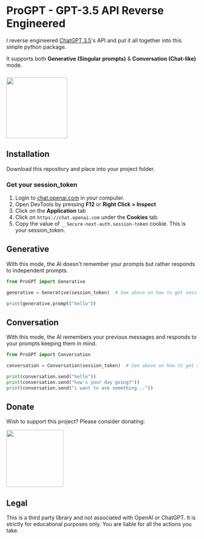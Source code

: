 # ProGPT - GPT-3.5 API Reverse Engineered
I reverse engineered [ChatGPT 3.5](https://chat.openai.com)'s API and put it all together into this simple python package.

It supports both **Generative (Singular prompts)** & **Conversation (Chat-like)** mode.

[<img style="margin-top: 10px" src="https://www.buymeacoffee.com/assets/img/guidelines/download-assets-sm-1.svg" width="160"/>](https://buymeacoffee.com/diezo)

## Installation
Download this repository and place into your project folder.

### Get your session_token
1. Login to [chat.openai.com](https://chat.openai.com) in your computer.
2. Open DevTools by pressing **F12** or **Right Click > Inspect**
3. Click on the **Application** tab
4. Click on ```https://chat.openai.com``` under the **Cookies** tab
5. Copy the value of ```__Secure-next-auth.session-token``` cookie. This is your session_token.

## Generative
With this mode, the AI doesn't remember your prompts but rather responds to independent prompts.

```python
from ProGPT import Generative

generative = Generative(session_token)  # See above on how to get session_token

print(generative.prompt("hello"))
```

## Conversation
With this mode, the AI remembers your previous messages and responds to your prompts keeping them in mind.

```python
from ProGPT import Conversation

conversation = Conversation(session_token)  # See above on how to get session_token

print(conversation.send("hello"))
print(conversation.send("how's your day going?"))
print(conversation.send("i want to ask something..."))
```

## Donate
Wish to support this project? Please consider donating:

[<img src="https://www.buymeacoffee.com/assets/img/guidelines/download-assets-sm-1.svg" width="150"/>](https://buymeacoffee.com/diezo)

## Legal
This is a third party library and not associated with OpenAI or ChatGPT. It is strictly for educational purposes only. You are liable for all the actions you take.
